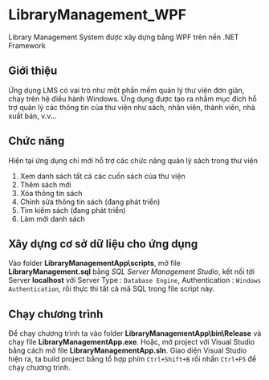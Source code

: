 # LibraryManagement_WPF
Library Management System được xây dựng bằng WPF trên nền .NET Framework
## Giới thiệu
Ứng dụng LMS có vai trò như một phần mềm quản lý thư viện đơn giản, chạy trên hệ điều hành Windows. Ứng dụng được tạo ra nhằm mục đích hỗ trợ quản lý các thông tin của thư viện
như sách, nhân viên, thành viên, nhà xuất bản, v.v... 
## Chức năng
Hiện tại ứng dụng chỉ mới hỗ trợ các chức năng quản lý sách trong thư viện
1.  Xem danh sách tất cả các cuốn sách của thư viện
2.  Thêm sách mới
3.  Xóa thông tin sách
4.  Chỉnh sửa thông tin sách (đang phát triển)
5.  Tìm kiếm sách (đang phát triển)
6.  Làm mới danh sách

## Xây dựng cơ sở dữ liệu cho ứng dụng
Vào folder **LibraryManagementApp\scripts**, mở file **LibraryManagement.sql** bằng *SQL Server Management Studio*, kết nối tới Server **localhost** với Server Type : `Database Engine`, Authentication : `Windows Authentication`, rồi thực thi tất cả mã SQL trong file script này.
## Chạy chương trình
Để chạy chương trình ta vào folder **LibraryManagementApp\bin\Release** và chạy file **LibraryManagementApp.exe**.
Hoặc, mở project với Visual Studio bằng cách mở file **LibraryManagementApp.sln**.
Giao diện Visual Studio hiện ra, ta build project bằng tổ hợp phím `Ctrl+Shift+B` rồi nhấn `Ctrl+F5` để chạy chương trình.

